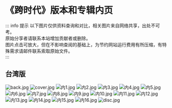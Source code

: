 # 《跨时代》版本和专辑内页

::: info 提示
以下图片仅供资料查询和对比，相关图片来自网络共享，出处不可考。<br>
原始分享者请联系本站增加贡献者或删除。<br>
图片点击可放大，但在不影响查阅的基础上，为节约网站运行费用有所压缩，有特殊需求请邮件联系索取原始文件。<br>
:::

## 台湾版
![back.jpg](https://public.jaychou.wiki/composition/cd/2010-跨时代[台湾]/back.jpg)
![cover.jpg](https://public.jaychou.wiki/composition/cd/2010-跨时代[台湾]/cover.jpg)
![内1.jpg](https://public.jaychou.wiki/composition/cd/2010-跨时代[台湾]/内1.jpg)
![内2.jpg](https://public.jaychou.wiki/composition/cd/2010-跨时代[台湾]/内2.jpg)
![内3.jpg](https://public.jaychou.wiki/composition/cd/2010-跨时代[台湾]/内3.jpg)
![内4.jpg](https://public.jaychou.wiki/composition/cd/2010-跨时代[台湾]/内4.jpg)
![内5.jpg](https://public.jaychou.wiki/composition/cd/2010-跨时代[台湾]/内5.jpg)
![内6.jpg](https://public.jaychou.wiki/composition/cd/2010-跨时代[台湾]/内6.jpg)
![内7.jpg](https://public.jaychou.wiki/composition/cd/2010-跨时代[台湾]/内7.jpg)
![内8.jpg](https://public.jaychou.wiki/composition/cd/2010-跨时代[台湾]/内8.jpg)
![内9.jpg](https://public.jaychou.wiki/composition/cd/2010-跨时代[台湾]/内9.jpg)
![内10.jpg](https://public.jaychou.wiki/composition/cd/2010-跨时代[台湾]/内10.jpg)
![内11.jpg](https://public.jaychou.wiki/composition/cd/2010-跨时代[台湾]/内11.jpg)
![内12.jpg](https://public.jaychou.wiki/composition/cd/2010-跨时代[台湾]/内12.jpg)
![内13.jpg](https://public.jaychou.wiki/composition/cd/2010-跨时代[台湾]/内13.jpg)
![内14.jpg](https://public.jaychou.wiki/composition/cd/2010-跨时代[台湾]/内14.jpg)
![内15.jpg](https://public.jaychou.wiki/composition/cd/2010-跨时代[台湾]/内15.jpg)
![内16.jpg](https://public.jaychou.wiki/composition/cd/2010-跨时代[台湾]/内16.jpg)
![disc.jpg](https://public.jaychou.wiki/composition/cd/2010-跨时代[台湾]/disc.jpg)